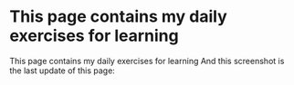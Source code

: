 # This page contains my daily exercises for learning


This page contains my daily exercises for learning
And this screenshot is the last update of this page:
